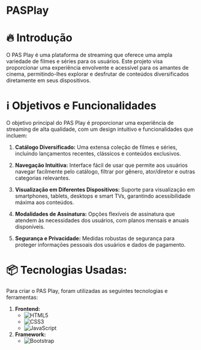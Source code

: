 # PASPlay

# 🔥 Introdução
O PAS Play é uma plataforma de streaming que oferece uma ampla variedade de filmes e séries para os usuários. Este projeto visa proporcionar uma experiência envolvente e acessível para os amantes de cinema, permitindo-lhes explorar e desfrutar de conteúdos diversificados diretamente em seus dispositivos.

# ℹ️ Objetivos e Funcionalidades
O objetivo principal do PAS Play é proporcionar uma experiência de streaming de alta qualidade, com um design intuitivo e funcionalidades que incluem:

1. **Catálogo Diversificado:** Uma extensa coleção de filmes e séries, incluindo lançamentos recentes, clássicos e conteúdos exclusivos.

2. **Navegação Intuitiva:** Interface fácil de usar que permite aos usuários navegar facilmente pelo catálogo, filtrar por gênero, ator/diretor e outras categorias relevantes.

3. **Visualização em Diferentes Dispositivos:** Suporte para visualização em smartphones, tablets, desktops e smart TVs, garantindo acessibilidade máxima aos conteúdos.

4. **Modalidades de Assinatura:** Opções flexíveis de assinatura que atendem às necessidades dos usuários, com planos mensais e anuais disponíveis.
   
5. **Segurança e Privacidade:** Medidas robustas de segurança para proteger informações pessoais dos usuários e dados de pagamento.

# 📦 Tecnologias Usadas:

Para criar o PAS Play, foram utilizadas as seguintes tecnologias e ferramentas:

1. **Frontend:**
   - ![HTML5](https://img.shields.io/badge/html5-%23E34F26.svg?style=for-the-badge&logo=html5&logoColor=white)
   - ![CSS3](https://img.shields.io/badge/css3-%231572B6.svg?style=for-the-badge&logo=css3&logoColor=white)
   - ![JavaScript](https://img.shields.io/badge/javascript-%23323330.svg?style=for-the-badge&logo=javascript&logoColor=%23F7DF1E)
2. **Framework:**
   - ![Bootstrap](https://img.shields.io/badge/bootstrap-%238511FA.svg?style=for-the-badge&logo=bootstrap&logoColor=white)

